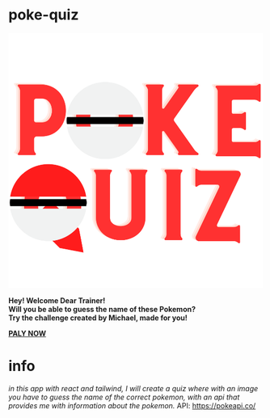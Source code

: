 # poke-quiz
![](poke-quiz/public/poke-quiz-logo(createdByMikixiT).svg) 
<br>


**Hey! Welcome Dear Trainer! <br>
Will you be able to guess the name of these Pokemon? <br>
Try the challenge created by Michael, made for you!**  <br>


**[PALY NOW](https://mikixit.github.io/poke-quiz/)**

# info

*in this app with react and tailwind, I will create a quiz where with an image you have to guess the name of the correct pokemon, with an api that provides me with information about the pokemon.*
API: https://pokeapi.co/

